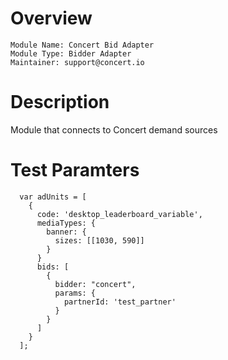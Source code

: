 # Overview

```
Module Name: Concert Bid Adapter
Module Type: Bidder Adapter
Maintainer: support@concert.io
```

# Description

Module that connects to Concert demand sources

# Test Paramters
```
  var adUnits = [
    {
      code: 'desktop_leaderboard_variable',
      mediaTypes: {
        banner: {
          sizes: [[1030, 590]]
        }
      }
      bids: [
        {
          bidder: "concert",
          params: {
            partnerId: 'test_partner'
          }
        }
      ]
    }
  ];
```